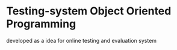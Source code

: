 # Testing-system Object Oriented Programming
developed as a idea for online testing and evaluation system  
